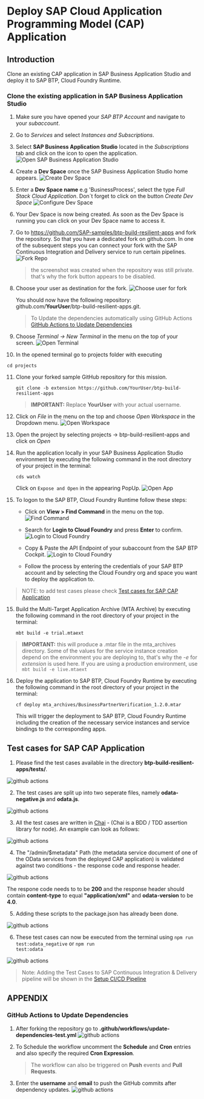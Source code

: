

# Deploy SAP Cloud Application Programming Model (CAP) Application

## Introduction

Clone an existing CAP application in SAP Business Application Studio and deploy it to SAP BTP, Cloud Foundry Runtime.

### Clone the existing application in SAP Business Application Studio

1.	Make sure you have opened your *SAP BTP Account* and navigate to your *subaccount*.
   
2.	Go to *Services* and select *Instances and Subscriptions*.
   
3.	Select **SAP Business Application Studio** located in the *Subscriptions* tab and click on the icon to open the application.
   ![Open SAP Business Application Studio](./images/dev-cap-app-1.png)

4. Create a **Dev Space** once the SAP Business Application Studio home appears.
   ![Create Dev Space](./images/dev-cap-app-3.png)

5.	Enter a **Dev Space name** e.g 'BusinessProcess', select the type *Full Stack Cloud Application*.
   Don´t forget to click on the button *Create Dev Space*
   ![Configure Dev Space](./images/dev-cap-app-4.png)
    
6.	Your Dev Space is now being created. As soon as the Dev Space is running you can click on your Dev Space name to  access it.

7. Go to <https://github.com/SAP-samples/btp-build-resilient-apps> and fork the repository. So that you have a dedicated fork on github.com. In one of the subsequent steps you can connect your fork with the SAP Continuous Integration and Delivery service to run certain pipelines. 
   ![Fork Repo](./images/fork-repo.png)
   > the screenshot was created when the repository was still private. that's why the fork button appears to be disabled. 

8. Choose your user as destination for the fork. 
   ![Choose user for fork](./images/fork-repo-user.png)

   You should now have the following repository: github.com/**YourUser**/btp-build-resilient-apps.git.
   > To Update the dependencies automatically using GitHub Actions [GitHub Actions to Update Dependencies](#gitHub-actions-to-update-dependencies)

9.	Choose *Terminal -> New Terminal* in the menu on the top of your screen.
   ![Open Terminal](./images/dev-cap-app-5.png)

10. In the opened terminal go to projects folder with executing

   ``` 
   cd projects
   ```

11. Clone your forked sample GitHub repository for this mission. 

    ```
    git clone -b extension https://github.com/YourUser/btp-build-resilient-apps
    ```
    
    > **IMPORTANT:** Replace **YourUser** with your actual username. 

12. Click on *File* in the menu on the top and choose *Open Workspace* in the Dropdown menu.
   ![Open Workspace](./images/dev-cap-app-7.png)

13. Open the project by selecting projects -> btp-build-resilient-apps and click on *Open*

14. Run the application locally in your SAP Business Application Studio environment by executing the following command in the root directory of your project in the terminal:

    ```
    cds watch
    ```

    Click on `Expose and Open` in the appearing PopUp. 
   ![Open App](./images/bas-0.png)


14. To logon to the SAP BTP, Cloud Foundry Runtime follow these steps:

    - Click on **View > Find Command** in the menu on the top.
     ![Find Command](./images/bas-1.png)
     
    - Search for **Login to Cloud Foundry** and press **Enter** to confirm.
      ![Login to Cloud Foundry](./images/bas-2.png)

    - Copy & Paste the API Endpoint of your subaccount from the SAP BTP Cockpit. 
      ![Login to Cloud Foundry](./images/bas-3.png)

    - Follow the process by entering the credentials of your SAP BTP account and by selecting the Cloud Foundry org and space you want to deploy the application to.

> NOTE: to add test cases please check [Test cases for SAP CAP Application](#test-cases-for-sap-cap-application)

15. Build the Multi-Target Application Archive (MTA Archive) by executing the following command in the root directory of your project in the terminal:

    ```
    mbt build -e trial.mtaext
    ```

> **IMPORTANT:** this will produce a .mtar file in the mta_archives directory. Some of the values for the service instance creation depend on the environment you are deploying to, that's why the *-e* for *extension* is used here. If you are using a production environment, use <code>mbt build -e live.mtaext</code>

16. Deploy the application to SAP BTP, Cloud Foundry Runtime by executing the following command in the root directory of your project in the terminal:

    ```
    cf deploy mta_archives/BusinessPartnerVerification_1.2.0.mtar
    ```

    This will trigger the deployment to SAP BTP, Cloud Foundry Runtime including the creation of the necessary service instances and service bindings to the corresponding apps. 
    
    
## Test cases for SAP CAP Application

1. Please find the test cases available in the directory **btp-build-resilient-apps/tests/**.

 ![github actions](./images/test-1.png)

2. The test cases are split up into two seperate files, namely **odata-negative.js** and **odata.js**.

 ![github actions](./images/test-2.png)
 
3. All the test cases are written in [Chai](https://www.chaijs.com/) - (Chai is a BDD / TDD assertion library for node). An example can look as follows:

 ![github actions](./images/test-3.png)
 
4. The "/admin/$metadata" Path (the metadata service document of one of the OData services from the deployed CAP application) is validated against two conditions -  the response code and response header. 

 ![github actions](./images/test-4.png)
 
 The respone code needs to to be **200** and the response header should contain **content-type** to equal **"application/xml"** and **odata-version** to be **4.0**.

5. Adding these scripts to the package.json has already been done.

![github actions](./images/test-5.png)

6. These test cases can now be executed from the terminal using <code>npm run test:odata_negative</code> or <code>npm run test:odata</code> 

![github actions](./images/test-6.png)

>Note: Adding the Test Cases to SAP Continuous Integration & Delivery pipeline will be shown in the [Setup CI/CD Pipeline](../10-SetupCICD/README.md)


## APPENDIX

### GitHub Actions to Update Dependencies

1. After forking the repository go to **.github/workflows/update-dependencies-test.yml** 
   ![github actions](./images/github-act-1.png)

2. To Schedule the workflow uncomment the **Schedule** and **Cron** entries and also specify the required  **Cron Expression**.
   > The workflow can also be triggered on **Push** events and **Pull Requests**.

3. Enter the **username** and **email** to push the GitHub commits after dependency updates.
   ![github actions](./images/github-act-2.png)
